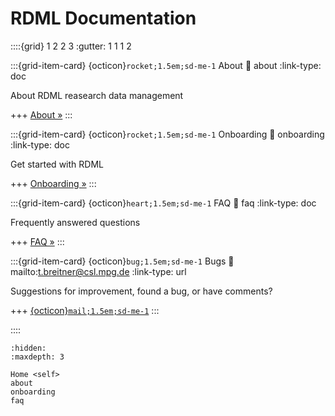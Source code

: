 <!--
SPDX-FileCopyrightText: 2025 Thomas Breitner

SPDX-License-Identifier: EUPL-1.2
-->

# RDML Documentation

::::{grid} 1 2 2 3
:gutter: 1 1 1 2

:::{grid-item-card} {octicon}`rocket;1.5em;sd-me-1` About
:link: about
:link-type: doc

About RDML reasearch data management

+++
[About »](about)
:::

:::{grid-item-card} {octicon}`rocket;1.5em;sd-me-1` Onboarding
:link: onboarding
:link-type: doc

Get started with RDML

+++
[Onboarding »](onboarding)
:::

:::{grid-item-card} {octicon}`heart;1.5em;sd-me-1` FAQ
:link: faq
:link-type: doc

Frequently answered questions

+++
[FAQ »](faq)
:::

:::{grid-item-card} {octicon}`bug;1.5em;sd-me-1` Bugs
:link: mailto:t.breitner@csl.mpg.de
:link-type: url

Suggestions for improvement, found a bug, or have comments?

+++
[{octicon}`mail;1.5em;sd-me-1`](mailto:t.breitner@csl.mpg.de)
:::

::::


```{toctree}
:hidden:
:maxdepth: 3

Home <self>
about
onboarding
faq
```
